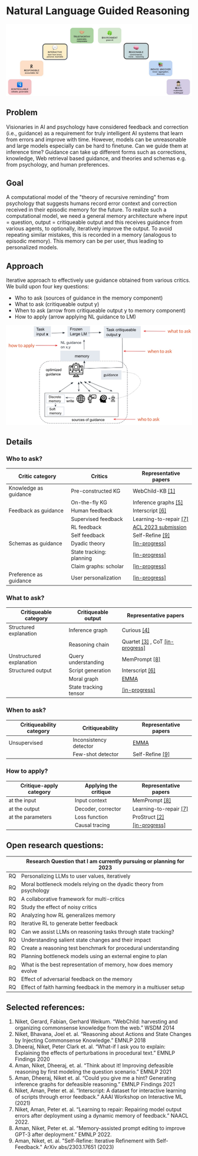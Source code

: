 # Natural Language Guided Reasoning

![Bigger landscape](https://raw.githubusercontent.com/nikett/about/main/criterium-annotated.jpg)


## Problem
Visionaries in AI and psychology have considered feedback and correction (i.e., guidance) as a requirement for truly intelligent AI systems that learn from errors and improve with time. However, models can be unreasonable and large models especially can be hard to finetune. Can we guide them at inference time? Guidance can take up different forms such as corrections, knowledge, Web retrieval based guidance, and theories and schemas e.g. from psychology, and human preferences. 

## Goal
A computational model of the "theory of recursive reminding" from psychology that suggests humans record error context and correction received in their episodic memory for the future. To realize such a computational model, we need a general memory architecture where input = question, output = critiqueable output and this receives guidance from various agents, to optionally, iteratively improve the output. To avoid repeating similar mistakes, this is recorded in a memory (analogous to episodic memory). This memory can be per user, thus leading to personalized models.

## Approach
Iterative approach to effectively use guidance obtained from various critics. We build upon four key questions:
- Who to ask (sources of guidance in the memory component)
- What to ask (critiqueable output y)
- When to ask (arrow from critiqueable output y to memory component)
- How to apply (arrow applying NL guidance to LM)


![NL Guided Reasoning](https://raw.githubusercontent.com/nikett/about/main/nl-guided-reasoning-annotated.jpg)


## Details

### Who to ask?
|Critic category        | Critics                 | Representative papers     |
|---                    |---                      |---                        |
|Knowledge as guidance  |Pre-constructed KG       | WebChild-KB [[1]](https://www.mpi-inf.mpg.de/departments/databases-and-information-systems/research/yago-naga/commonsense/webchild)       |
|                       |On-the-fly KG            | Inference graphs [[5]](https://aclanthology.org/2021.findings-acl.456.pdf)  |
|Feedback as guidance   |Human feedback           | Interscript [[6]](https://www.semanticscholar.org/paper/Interscript%3A-A-dataset-for-interactive-learning-of-Tandon-Madaan/07d5bba7d2bc511c88eb143a926d3c297298ad15) |
|                       |Supervised feedback      | Learning-to-repair [[7]](https://aclanthology.org/2022.findings-naacl.26/)|
|                       |RL feedback              | [ACL 2023 submission](https://niket.tandon.info)   |
|                       |Self feedback            | Self-Refine [[9]](https://selfrefine.info/)      |
|Schemas as guidance    |Dyadic theory            | [[in-progress]](https://github.com/allenai/emma/tree/dev)           |
|                       |State tracking: planning | [[in-progress]](https://github.com/allenai/openpi_v2)           |
|                       |Claim graphs: scholar    | [[in-progress]](https://github.com/nikett/claimgraph)           |
|Preference as guidance |User personalization     | [[in-progress]](https://niket.tandon.info)           |



### What to ask?
|Critiqueable category    | Critiqueable output     | Representative papers  |
|---                      |---                      |---                     |
|Structured explanation   | Inference graph         | Curious [[4]](https://aclanthology.org/2021.emnlp-main.508/)  |
|                         | Reasoning chain         | Quartet [[3]](https://aclanthology.org/2020.findings-emnlp.300.pdf) , CoT [[in-progress]](https://niket.tandon.info) |
|Unstructured explanation | Query understanding     | MemPrompt [[8]](https://memprompt.com) | 
|Structured output        | Script generation       | Interscript [[6]](https://www.semanticscholar.org/paper/Interscript%3A-A-dataset-for-interactive-learning-of-Tandon-Madaan/07d5bba7d2bc511c88eb143a926d3c297298ad15) |
|                         | Moral graph             | [EMMA](https://github.com/nikett/emma) |
|                         | State tracking tensor   | [[in-progress]](https://github.com/allenai/openpi_v2)         |



### When to ask?
|Critiqueability category | Critiqueability       | Representative papers |
|---                      |---                    |---                    |
|Unsupervised             | Inconsistency detector| [EMMA](https://github.com/nikett/emma)| 
|                         | Few-shot detector     | Self-Refine [[9]](https://selfrefine.info/) |



### How to apply?
|Critique-apply category | Applying the critique | Representative papers  |
|---                     |---                    |---                     |
|at the input            | Input context         | MemPrompt [[8]](https://memprompt.com) | 
|at the output           | Decoder, corrector    | Learning-to-repair [[7]](https://aclanthology.org/2022.findings-naacl.26/) |
|at the parameters       | Loss function         | ProStruct [[2]](https://aclanthology.org/D18-1006.pdf) |
|                        | Causal tracing        | [[in-progress]](https://niket.tandon.info) |



## Open research questions:
|  | Research Question that I am currently pursuing or planning for 2023 |
|---|---|
|RQ| Personalizing LLMs to user values, iteratively | 
|RQ| Moral bottleneck models relying on the dyadic theory from psychology |
|RQ| A collaborative framework for multi-critics |
|RQ| Study the effect of noisy critics | 
|RQ| Analyzing how RL generalizes memory | 
|RQ| Iterative RL to generate better feedback | 
|RQ| Can we assist LLMs on reasoning tasks through state tracking? |
|RQ| Understanding salient state changes and their impact|
|RQ| Create a reasoning test benchmark for procedural understanding |
|RQ| Planning bottleneck models using an external engine to plan |
|RQ| What is the best representation of memory, how does memory evolve |
|RQ| Effect of adversarial feedback on the memory |
|RQ| Effect of faith harming feedback in the memory in a multiuser setup |



## Selected references:
1. Niket, Gerard, Fabian, Gerhard Weikum. “WebChild: harvesting and organizing commonsense knowledge from the web.” WSDM 2014
2. Niket, Bhavana, Joel et. al. “Reasoning about Actions and State Changes by Injecting Commonsense Knowledge.” EMNLP 2018
3. Dheeraj, Niket, Peter Clark et. al. “What-if I ask you to explain: Explaining the effects of perturbations in procedural text.” EMNLP Findings 2020
4. Aman, Niket, Dheeraj, et. al. “Think about it! Improving defeasible reasoning by first modeling the question scenario.” EMNLP 2021
5. Aman, Dheeraj, Niket et. al. “Could you give me a hint? Generating inference graphs for defeasible reasoning.” EMNLP Findings 2021
6. Niket, Aman, Peter et. al. “Interscript: A dataset for interactive learning of scripts through error feedback.” AAAI Workshop on Interactive ML (2021)
7. Niket, Aman, Peter et. al. “Learning to repair: Repairing model output errors after deployment using a dynamic memory of feedback.” NAACL 2022.
8. Aman, Niket, Peter et. al. “Memory-assisted prompt editing to improve GPT-3 after deployment.” EMNLP 2022.
9. Aman, Niket, et. al. "Self-Refine: Iterative Refinement with Self-Feedback." ArXiv abs/2303.17651 (2023)


